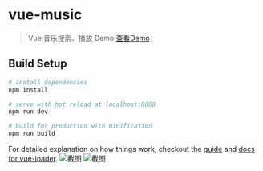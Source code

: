 # vue-music

> Vue 音乐搜索、播放 Demo [查看Demo](http://sioxas.github.io/)

## Build Setup

``` bash
# install dependencies
npm install

# serve with hot reload at localhost:8080
npm run dev

# build for production with minification
npm run build
```

For detailed explanation on how things work, checkout the [guide](http://vuejs-templates.github.io/webpack/) and [docs for vue-loader](http://vuejs.github.io/vue-loader).
![截图](https://github.com/Sioxas/vue-music/raw/master/src/assets/screenshot/IMG_1349.PNG)
![截图](https://github.com/Sioxas/vue-music/raw/master/src/assets/screenshot/IMG_1350.PNG)
